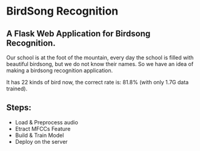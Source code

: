# BirdSong Recognition

## A Flask Web Application for Birdsong Recognition.

Our school is at the foot of the mountain, every day the school is filled with beautiful birdsong, but we do not know their names. So we have an idea of making a birdsong recognition application.

It has 22 kinds of bird now,
the correct rate is: 81.8% (with only 1.7G data trained).

## Steps:

+   Load & Preprocess audio
+   Etract MFCCs Feature
+   Build & Train Model
+   Deploy on the server
  

